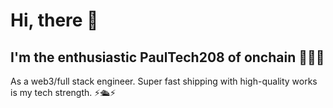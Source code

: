 <h1>Hi, there  👋</h1>
<h2>I'm the enthusiastic PaulTech208 of onchain 💫🧙💫 </h2>

As a web3/full stack engineer. Super fast shipping with high-quality works is my tech strength. ⚡️🛳️⚡️ <br/>
